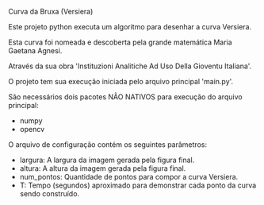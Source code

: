 Curva da Bruxa (Versiera)

Este projeto python executa um algoritmo para desenhar a curva Versiera.

Esta curva foi nomeada e descoberta pela grande matemática Maria Gaetana Agnesi.

Através da sua obra 'Instituzioni Analitiche Ad Uso Della Gioventu Italiana'.

O projeto tem sua execução iniciada pelo arquivo principal 'main.py'.

São necessários dois pacotes NÃO NATIVOS para execução do arquivo principal:
* numpy
* opencv

O arquivo de configuração contém os seguintes parâmetros:

* largura: A largura da imagem gerada pela figura final.
* altura: A altura da imagem gerada pela figura final.
* num_pontos: Quantidade de pontos para compor a curva Versiera.
* T: Tempo (segundos) aproximado para demonstrar cada ponto da curva sendo construído.